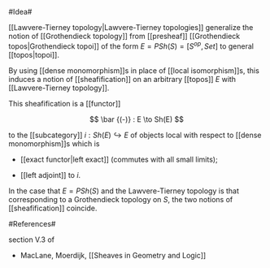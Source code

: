 #Idea#

[[Lawvere-Tierney topology|Lawvere-Tierney topologies]] generalize the notion of [[Grothendieck topology]] from [[presheaf]] [[Grothendieck topos|Grothendieck topoi]] of the form $E = PSh(S) = [S^{op}, Set]$ to general [[topos|topoi]]. 

By using [[dense monomorphism]]s in place of [[local isomorphism]]s, this induces a notion of [[sheafification]] on an arbitrary [[topos]] $E$ with [[Lawvere-Tierney topology]].

This sheafification is a [[functor]] 

$$
  \bar {(-)} : E \to Sh(E)
$$

to the [[subcategory]] $i : Sh(E) \hookrightarrow E$ of objects local with respect to [[dense monomorphism]]s which is

* [[exact functor|left exact]] (commutes with all small limits);

* [[left adjoint]] to $i$.

In the case that $E = PSh(S)$ and the Lawvere-Tierney topology is that corresponding to a Grothendieck topology on $S$, the two notions of [[sheafification]] coincide.


#References#

section V.3 of

* MacLane, Moerdijk, [[Sheaves in Geometry and Logic]]